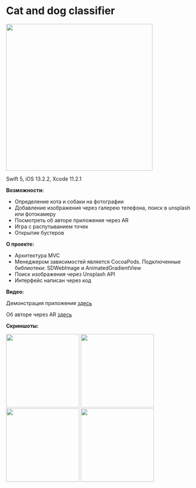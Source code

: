 # Cat and dog classifier

<a href="https://ibb.co/bXWJQSH"><img src="https://i.ibb.co/jD6RbcV/cat-and-dog-select-default.jpg" width="400"></a>

Swift 5, iOS 13.2.2, Xcode 11.2.1

<b>Возможности:</b>
- Определение кота и собаки на фотографии
- Добавление изображения через галерею телефона, поиск в unsplash или фотокамеру
- Посмотреть об авторе приложения через AR
- Игра с распутыванием точек
- Открытие бустеров

<b>О проекте:</b>
- Архитектура MVC
- Менеджером зависимостей является CocoaPods. Подключенные библиотеки: SDWebImage и AnimatedGradientView
- Поиск изображения через Unsplash API 
- Интерфейс написан через код

<b>Видео:</b>

Демонстрация приложения [здесь](https://drive.google.com/open?id=1tsh5BUGdZzvtbi9azAnngXT1WOWsNPKY)

Об авторе через AR [здесь](https://drive.google.com/open?id=1JZOWQjfM_nrNNFDqUbcsHxNcG39XNNi3)

<b>Скриншоты:</b>

<a href="https://ibb.co/k4Lc0XW"><img src="https://i.ibb.co/wSn6C4x/Screenshot-2019-12-03-at-21-36-04.png" width="200"></a>
<a href="https://ibb.co/9NJJ3RZ"><img src="https://i.ibb.co/Msbb5qB/Screenshot-2019-12-03-at-21-36-13.png" width="200"></a>
<a href="https://ibb.co/x8rR58C"><img src="https://i.ibb.co/rfX1yf7/Screenshot-2019-12-03-at-21-36-27.png" width="200"></a>
<a href="https://ibb.co/p38xtfR"><img src="https://i.ibb.co/dQqrdPL/Screenshot-2019-12-03-at-21-36-37.png" width="200"></a>
